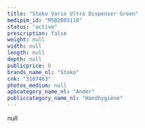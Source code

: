 ```yaml
---
title: "Stoko Vario Ultra Dispenser Groen"
medipim_id: "M5B2B03118"
status: "active"
prescription: false
weight: null
width: null
length: null
depth: null
publicprice: 0
brands_name_nl: "Stoko"
cnk: "3107463"
photos_medium: null
apbcategory_name_nl: "Ander"
publiccategory_name_nl: "Handhygiëne"
---
```

null
